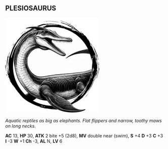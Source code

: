 ## PLESIOSAURUS

![](images/plesiosaurus.webp)

_Aquatic reptiles as big as elephants. Flat flippers and narrow, toothy maws on long necks._

**AC** 13, **HP** 30, **ATK** 2 bite +5 (2d8), **MV** double near (swim), **S** +4 **D** +3 **C** +3 **I** -3 **W** +1 **Ch** -3, **AL** N, **LV** 6

